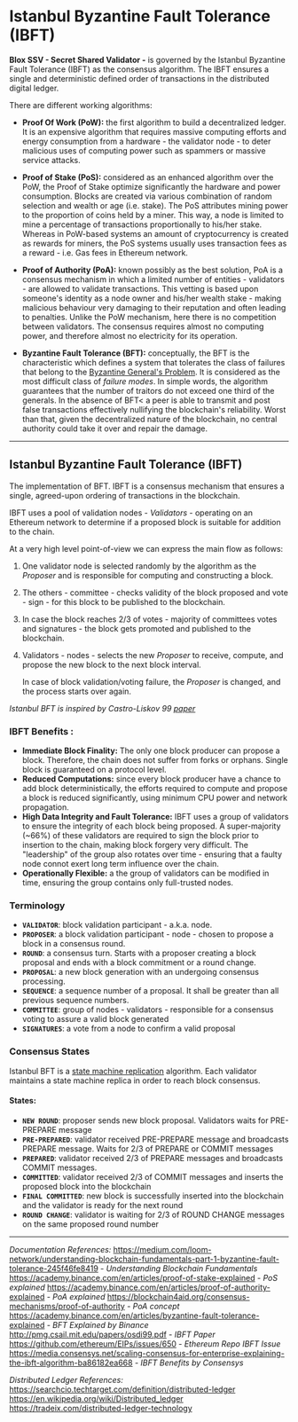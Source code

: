 # Istanbul Byzantine Fault Tolerance (IBFT)

**Blox SSV - Secret Shared Validator -** is governed by the Istanbul Byzantine Fault Tolerance (IBFT) as the consensus algorithm.
The IBFT ensures a single and deterministic defined order of transactions in the distributed digital ledger.

There are different working algorithms:

- **Proof Of Work (PoW):**  the first algorithm to build a decentralized ledger. It is an expensive algorithm that requires
  massive computing efforts and energy consumption from a hardware - the validator node - to deter malicious uses of
  computing power such as spammers or massive service attacks.

- **Proof of Stake (PoS):**  considered as an enhanced algorithm over the PoW, the Proof of Stake optimize significantly the hardware and power consumption. Blocks are created via various combination of random selection and wealth or age (i.e. stake). The PoS attributes mining power to the proportion of coins held by a miner. This way, a node is limited to mine a percentage of transactions proportionally to his/her stake. Whereas in PoW-based systems an amount of cryptocurrency is created as rewards for miners, the PoS systems usually uses transaction fees as a reward - i.e. Gas fees in Ethereum network.

- **Proof of Authority (PoA):**  known possibly as the best solution, PoA is a consensus mechanism in which a limited number of entities - validators - are allowed to validate transactions. This vetting is based upon someone's identity as a node owner and his/her wealth stake - making malicious behaviour very damaging to their reputation and often leading to penalties. Unlike the PoW mechanism, here there is no competition between validators. The consensus requires almost no computing power, and therefore almost no electricity for its operation.

- **Byzantine Fault Tolerance (BFT):** conceptually, the BFT is the characteristic which defines a system that tolerates the class of failures that belong to the [Byzantine General's Problem](https://medium.com/loom-network/understanding-blockchain-fundamentals-part-1-byzantine-fault-tolerance-245f46fe8419). It is considered as the most difficult class of *failure modes*. In simple words, the algorithm guarantees that the number of traitors do not exceed  one third of the generals. In the absence of BFT< a peer is able to transmit and post false transactions effectively nullifying the blockchain's reliability. Worst than that, given the decentralized nature of the blockchain, no central authority could take it over and repair the damage.
- ---

## Istanbul Byzantine Fault Tolerance (IBFT)

The implementation of BFT. IBFT is a consensus mechanism that ensures a single, agreed-upon ordering of transactions in the blockchain.

IBFT uses a pool of validation nodes - _Validators_ - operating on an Ethereum network to determine if a proposed block is suitable for addition to the chain.

At a very high level point-of-view we can express the main flow as follows:

1. One validator node is selected randomly by the algorithm as the _Proposer_ and is responsible for computing and constructing a block.
2. The others - committee - checks validity of the block proposed and vote - sign - for this block to be published to the blockchain.
3. In case the block reaches 2/3 of votes - majority of committees votes and signatures - the block gets promoted and published to the blockchain.
4. Validators - nodes - selects the new _Proposer_ to receive, compute, and propose the new block to the next block interval.

   In case of block validation/voting failure, the _Proposer_ is changed, and the process starts over again.

_Istanbul BFT is inspired by Castro-Liskov 99 [paper](http://pmg.csail.mit.edu/papers/osdi99.pdf)_


### IBFT Benefits :
- **Immediate Block Finality:** The only one block producer can propose a block. Therefore, the chain does not suffer from forks or orphans. Single block is guaranteed on a protocol level.
- **Reduced Computations:** since every block producer have a chance to add block deterministically, the efforts required to compute and propose a block is reduced significantly, using minimum CPU power and network propagation.
- **High Data Integrity and Fault Tolerance:**  IBFT uses a group of validators to ensure the integrity of each block being proposed. A super-majority (~66%) of these validators are required to sign the block prior to insertion to the chain, making block forgery very difficult. The "leadership" of the group also rotates over time - ensuring that a faulty node connot exert long term influence over the chain.
- **Operationally Flexible:** a the group of validators can be modified in time, ensuring the group contains only full-trusted nodes.


### Terminology
- **`VALIDATOR`**: block validation participant - a.k.a. node.
- **`PROPOSER`**: a block validation participant - node - chosen to propose a block in a consensus round.
- **`ROUND`**: a consensus turn. Starts with a proposer creating a block proposal and ends with a block commitment or a round change.
- **`PROPOSAL`**: a new block generation with an undergoing consensus processing.
- **`SEQUENCE`**: a sequence number of a proposal. It shall be greater than all previous sequence numbers.
- **`COMMITTEE`**: group of nodes - validators - responsible for a consensus voting to assure a valid block generated
- **`SIGNATURES`**:  a vote from a node to confirm a valid proposal

### Consensus States

Istanbul BFT is a [state machine replication](https://en.wikipedia.org/wiki/State_machine_replication) algorithm.
Each validator maintains a state machine replica in order to reach block consensus.

#### States:
- **`NEW ROUND`**: proposer sends new block proposal. Validators waits for PRE-PREPARE message
- **`PRE-PREPARED`**: validator received PRE-PREPARE message and broadcasts PREPARE message. Waits for 2/3 of PREPARE or COMMIT messages
- **`PREPARED`**: validator received 2/3 of PREPARE messages and broadcasts COMMIT messages.
- **`COMMITTED`**: validator received 2/3 of COMMIT messages and inserts the proposed block into the blockchain
- **`FINAL COMMITTED`**: new block is successfully inserted into the blockchain and the validator is ready for the next round
- **`ROUND CHANGE`**: validator is waiting for 2/3 of ROUND CHANGE messages on the same proposed round number

---
*_Documentation References:_*
https://medium.com/loom-network/understanding-blockchain-fundamentals-part-1-byzantine-fault-tolerance-245f46fe8419 - _Understanding Blockchain Fundamentals_
https://academy.binance.com/en/articles/proof-of-stake-explained - _PoS explained_
https://academy.binance.com/en/articles/proof-of-authority-explained - _PoA explained_
https://blockchain4aid.org/consensus-mechanisms/proof-of-authority - _PoA concept_
https://academy.binance.com/en/articles/byzantine-fault-tolerance-explained - _BFT Explained by Binance_
http://pmg.csail.mit.edu/papers/osdi99.pdf - _IBFT Paper_
https://github.com/ethereum/EIPs/issues/650 - _Ethereum Repo IBFT Issue_
https://media.consensys.net/scaling-consensus-for-enterprise-explaining-the-ibft-algorithm-ba86182ea668 - _IBFT Benefits by Consensys_

_Distributed Ledger References:_
https://searchcio.techtarget.com/definition/distributed-ledger
https://en.wikipedia.org/wiki/Distributed_ledger
https://tradeix.com/distributed-ledger-technology







